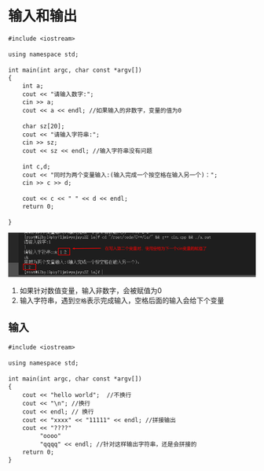 # 输入和输出
```
#include <iostream>

using namespace std;

int main(int argc, char const *argv[])
{
    int a;
    cout << "请输入数字:";
    cin >> a;
    cout << a << endl; //如果输入的非数字，变量的值为0

    char sz[20];
    cout << "请输入字符串:";
    cin >> sz;
    cout << sz << endl; //输入字符串没有问题

    int c,d;
    cout << "同时为两个变量输入:(输入完成一个按空格在输入另一个)：";
    cin >> c >> d;

    cout << c << " " << d << endl;
    return 0;

}
```
![](_v_images/20200513213728306_32111.png)

1. 如果针对数值变量，输入非数字，会被赋值为0
2. 输入字符串，遇到`空格`表示完成输入，空格后面的输入会给下个变量

## 输入
```
#include <iostream>

using namespace std;

int main(int argc, char const *argv[])
{
    cout << "hello world";  //不换行
    cout << "\n"; //换行
    cout << endl; // 换行
    cout << "xxxx" << "11111" << endl; //拼接输出
    cout << "????" 
         "oooo"
         "qqqq" << endl; //针对这样输出字符串，还是会拼接的
    return 0;
}

```